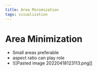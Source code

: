 ```yaml
---
title: Area Minimization
tags: visualization
---
```


# Area Minimization
- Small areas preferable
- aspect ratio can play role
- ![[Pasted image 20220418123113.png]]


























